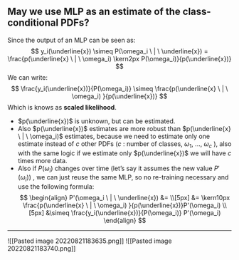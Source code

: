 ## May we use MLP as an estimate of the class-conditional PDFs?
Since the output of an MLP can be seen as:
$$
y_i(\underline{x}) \simeq P(\omega_i \ | \ \underline{x}) = \frac{p(\underline{x} \ | \ \omega_i) \kern2px P(\omega_i)}{p(\underline{x})}
$$
We can write:
$$
\frac{y_i(\underline{x})}{P(\omega_i)} \simeq \frac{p(\underline{x} \ | \ \omega_i) }{p(\underline{x})}
$$
Which is knows as **scaled likelihood**.

- $p(\underline{x})$ is unknown, but can be estimated.
- Also $p(\underline{x})$ estimates are more robust than $p(\underline{x} \ | \ \omega_i)$ estimates, because we need to estimate only one estimate instead of $c$ other PDFs ($c$ : number of classes, $\omega_1 ,\ \ldots ,\ \omega_c$ ), also with the same logic if we estimate only $p(\underline{x})$ we will have $c$ times more data.
- Also if $P(\omega_i)$ changes over time (let’s say it assumes the new value $P'(\omega_i)$) , we can just reuse the same MLP, so no re-training necessary and use the following formula:
$$
\begin{align}
P'(\omega_i \ | \ \underline{x}) &=
\\[5px]
&= \kern10px \frac{p(\underline{x} \ | \ \omega_i) }{p(\underline{x})}P'(\omega_i) 
\\[5px]
&\simeq
\frac{y_i(\underline{x})}{P(\omega_i)} P'(\omega_i) 
\end{align}
$$
---
![[Pasted image 20220821183635.png]]
![[Pasted image 20220821183740.png]]
